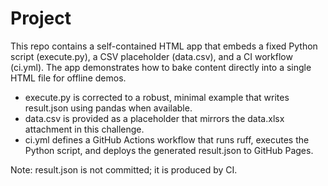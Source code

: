 # Project

This repo contains a self-contained HTML app that embeds a fixed Python script (execute.py), a CSV placeholder (data.csv), and a CI workflow (ci.yml). The app demonstrates how to bake content directly into a single HTML file for offline demos.

- execute.py is corrected to a robust, minimal example that writes result.json using pandas when available.
- data.csv is provided as a placeholder that mirrors the data.xlsx attachment in this challenge.
- ci.yml defines a GitHub Actions workflow that runs ruff, executes the Python script, and deploys the generated result.json to GitHub Pages.

Note: result.json is not committed; it is produced by CI.
